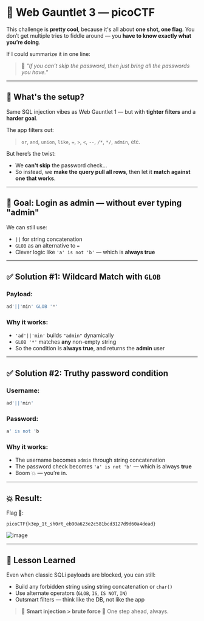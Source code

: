 

# 🧩 Web Gauntlet 3 — picoCTF

This challenge is **pretty cool**, because it's all about **one shot, one flag**. You don’t get multiple tries to fiddle around — you **have to know exactly what you’re doing**.

If I could summarize it in one line:

> 💬 *"If you can’t skip the password, then just bring all the passwords you have."*

---

## 🧨 What's the setup?

Same SQL injection vibes as Web Gauntlet 1 — but with **tighter filters** and a **harder goal**.

The app filters out:

> `or`, `and`, `union`, `like`, `=`, `>`, `<`, `--`, `/*`, `*/`, `admin`, etc.

But here’s the twist:

* We **can't skip** the password check...
* So instead, we **make the query pull all rows**, then let it **match against one that works**.

---

## 🎯 Goal: Login as admin — without ever typing "admin"

We can still use:

* `||` for string concatenation
* `GLOB` as an alternative to `=`
* Clever logic like `'a' is not 'b'` — which is **always true**

---

## ✅ Solution #1: Wildcard Match with `GLOB`

### Payload:

```sql
ad'||'min' GLOB '*'
```

### Why it works:

* `'ad'||'min'` builds `"admin"` dynamically
* `GLOB '*'` matches **any** non-empty string
* So the condition is **always true**, and returns the **admin** user

---

## ✅ Solution #2: Truthy password condition

### Username:

```sql
ad'||'min'
```

### Password:

```sql
a' is not 'b
```

### Why it works:

* The username becomes `admin` through string concatenation
* The password check becomes `'a' is not 'b'` — which is always **true**
* Boom 💥 — you’re in.

---

## 💥 Result:

Flag 🎉:

```
picoCTF{k3ep_1t_sh0rt_eb90a623e2c581bcd3127d9d60a4dead}
```

![image](https://github.com/user-attachments/assets/304bc4cc-f663-4771-8eee-0522cba3d61b)


---


## 🧠 Lesson Learned

Even when classic SQLi payloads are blocked, you can still:

* Build any forbidden string using string concatenation or `char()`
* Use alternate operators (`GLOB`, `IS`, `IS NOT`, `IN`)
* Outsmart filters — think like the DB, not like the app

> 🧠 **Smart injection > brute force**
> 👣 One step ahead, always.


